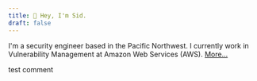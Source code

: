 ```yaml
---
title: 👋 Hey, I'm Sid.
draft: false
---
```


I'm a security engineer based in the Pacific Northwest. I currently work in Vulnerability Management at Amazon Web Services (AWS). [More...](/now)

test comment
